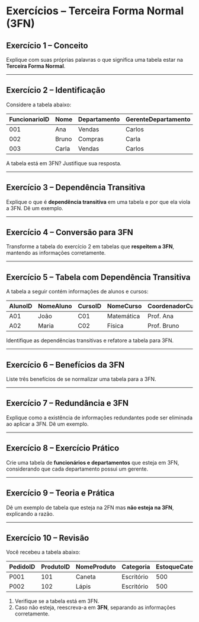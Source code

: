 # Exercícios – Terceira Forma Normal (3FN)

## Exercício 1 – Conceito

Explique com suas próprias palavras o que significa uma tabela estar na **Terceira Forma Normal**.

---

## Exercício 2 – Identificação

Considere a tabela abaixo:

| FuncionarioID | Nome  | Departamento | GerenteDepartamento |
| ------------- | ----- | ------------ | ------------------- |
| 001           | Ana   | Vendas       | Carlos              |
| 002           | Bruno | Compras      | Carla               |
| 003           | Carla | Vendas       | Carlos              |

A tabela está em 3FN? Justifique sua resposta.

---

## Exercício 3 – Dependência Transitiva

Explique o que é **dependência transitiva** em uma tabela e por que ela viola a 3FN. Dê um exemplo.

---

## Exercício 4 – Conversão para 3FN

Transforme a tabela do exercício 2 em tabelas que **respeitem a 3FN**, mantendo as informações corretamente.

---

## Exercício 5 – Tabela com Dependência Transitiva

A tabela a seguir contém informações de alunos e cursos:

| AlunoID | NomeAluno | CursoID | NomeCurso  | CoordenadorCurso |
| ------- | --------- | ------- | ---------- | ---------------- |
| A01     | João      | C01     | Matemática | Prof. Ana        |
| A02     | Maria     | C02     | Física     | Prof. Bruno      |

Identifique as dependências transitivas e refatore a tabela para 3FN.

---

## Exercício 6 – Benefícios da 3FN

Liste três benefícios de se normalizar uma tabela para a 3FN.

---

## Exercício 7 – Redundância e 3FN

Explique como a existência de informações redundantes pode ser eliminada ao aplicar a 3FN. Dê um exemplo.

---

## Exercício 8 – Exercício Prático

Crie uma tabela de **funcionários e departamentos** que esteja em 3FN, considerando que cada departamento possui um gerente.

---

## Exercício 9 – Teoria e Prática

Dê um exemplo de tabela que esteja na 2FN mas **não esteja na 3FN**, explicando a razão.

---

## Exercício 10 – Revisão

Você recebeu a tabela abaixo:

| PedidoID | ProdutoID | NomeProduto | Categoria  | EstoqueCategoria |
| -------- | --------- | ----------- | ---------- | ---------------- |
| P001     | 101       | Caneta      | Escritório | 500              |
| P002     | 102       | Lápis       | Escritório | 500              |

1. Verifique se a tabela está em 3FN.
2. Caso não esteja, reescreva-a em **3FN**, separando as informações corretamente.
